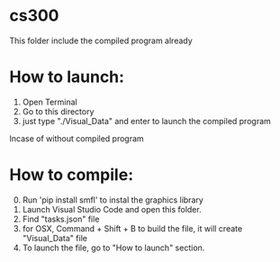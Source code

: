 # cs300

 This folder include the compiled program already
# How to launch:
 1. Open Terminal
 2. Go to this directory
 3. just type "./Visual_Data" and enter to launch the compiled program

 Incase of without compiled program
# How to compile:
 0. Run 'pip install smfl' to instal the graphics library
 1. Launch Visual Studio Code and open this folder. 
 2. Find "tasks.json" file
 3. for OSX, Command + Shift + B to build the file, it will create "Visual_Data" file
 4. To launch the file, go to "How to launch" section. 